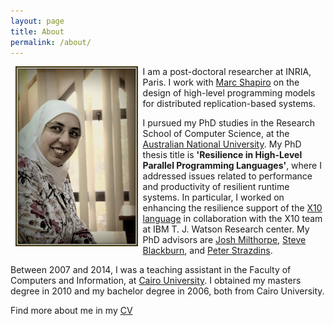 ```yaml
---
layout: page
title: About
permalink: /about/
---
```


<img style="float: left;" src="/assets/img/sara.jpg" width="195.6px" height="288" hspace="8">

I am a post-doctoral researcher at INRIA, Paris. 
I work with [Marc Shapiro](https://pages.lip6.fr/Marc.Shapiro/) on the design of high-level programming models for distributed replication-based systems. 

I pursued my PhD studies in the Research School of Computer Science, at the [Australian National University](http://www.anu.edu.au/).
My PhD thesis title is **'Resilience in High-Level Parallel Programming Languages'**, where 
I addressed issues related to performance and productivity of resilient runtime systems.
In particular, I worked on enhancing the resilience support of the [X10 language](http://x10-lang.org/) in collaboration with the X10 team at IBM T. J. Watson Research center.
My PhD advisors are [Josh Milthorpe](http://www.milthorpe.org/), [Steve Blackburn](http://users.cecs.anu.edu.au/~steveb/), and [Peter Strazdins](http://users.cecs.anu.edu.au/~peter/).

Between 2007 and 2014, I was a teaching assistant in the Faculty of Computers and Information, at [Cairo University](http://cu.edu.eg/Home). I obtained my masters degree in 2010 and my bachelor degree in 2006, both from Cairo University.

Find more about me in my [CV](/SaraHamoudaCV.pdf)